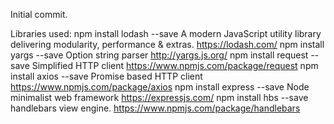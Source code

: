 Initial commit.

Libraries used:
npm install lodash --save           A modern JavaScript utility library delivering modularity, performance & extras.   https://lodash.com/
npm install yargs --save            Option string parser                                                               http://yargs.js.org/
npm install request --save          Simplified HTTP client                                            https://www.npmjs.com/package/request
npm install axios --save            Promise based HTTP client                                         https://www.npmjs.com/package/axios
npm install express --save          Node minimalist web framework                                     https://expressjs.com/
npm install hbs --save              handlebars view engine.                                       https://www.npmjs.com/package/handlebars
